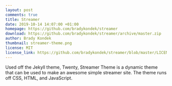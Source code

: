 ```yaml
---
layout: post
comments: true
title: Streamer
date: 2019-10-14 14:07:00 +01:00
homepage: https://github.com/bradykondek/streamer
download: https://github.com/bradykondek/streamer/archive/master.zip
author: Brady Kondek
thumbnail: streamer-theme.png
license: MIT
license_link: https://github.com/bradykondek/streamer/blob/master/LICENSE
---
```


Used off the Jekyll theme, Twenty, Streamer Theme is a dynamic theme that can be used to make an awesome simple streamer site.  The theme runs off CSS, HTML, and JavaScript.
